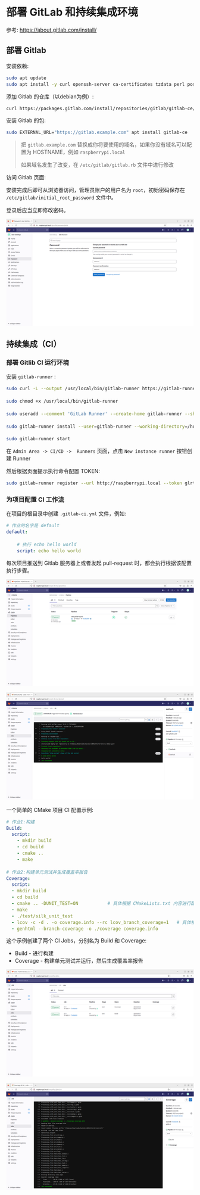 # 部署 GitLab 和持续集成环境

参考: https://about.gitlab.com/install/

## 部署 Gitlab

安装依赖:  

```bash
sudo apt update
sudo apt install -y curl openssh-server ca-certificates tzdata perl postfix
```

添加 Gitlab 的仓库（以debian为例）:  

```bash
curl https://packages.gitlab.com/install/repositories/gitlab/gitlab-ce/script.deb.sh | sudo bash
```

安装 Gitlab 的包:  

```bash
sudo EXTERNAL_URL="https://gitlab.example.com" apt install gitlab-ce
```

> 把 `gitlab.example.com` 替换成你将要使用的域名，如果你没有域名可以配置为 HOSTNAME，例如 `raspberrypi.local`
>
> 如果域名发生了改变，在 `/etc/gitlab/gitlab.rb` 文件中进行修改

访问 Gitlab 页面:  

安装完成后即可从浏览器访问，管理员账户的用户名为 `root`，初始密码保存在 `/etc/gitlab/initial_root_password` 文件中。

登录后应当立即修改密码。

![gitlab-password](https://raw.githubusercontent.com/hubenchang0515/resource/master/gitlab/gitlab-password.png)

## 持续集成（CI）

### 部署 Gitlib CI 运行环境

安装 `gitlab-runner` :  

```bash
sudo curl -L --output /usr/local/bin/gitlab-runner https://gitlab-runner-downloads.s3.amazonaws.com/latest/binaries/gitlab-runner-linux-arm64

sudo chmod +x /usr/local/bin/gitlab-runner

sudo useradd --comment 'GitLab Runner' --create-home gitlab-runner --shell /bin/bash

sudo gitlab-runner install --user=gitlab-runner --working-directory=/home/gitlab-runner

sudo gitlab-runner start
```

在 `Admin Area -> CI/CD ->  Runners` 页面，点击 `New instance runner` 按钮创建 Runner

然后根据页面提示执行命令配置 TOKEN:  

```bash
sudo gitlab-runner register --url http://raspberrypi.local --token glrt-n3W91JCVxCNRs6qJzVfM
```

### 为项目配置 CI 工作流

在项目的根目录中创建 `.gitlab-ci.yml` 文件，例如:  

```yml
# 作业的名字是 default
default:

    # 执行 echo hello world
    script: echo hello world
```

每次项目推送到 Gitlab 服务器上或者发起 pull-request 时，都会执行根据该配置执行步骤。

![gitlab-pipeline](https://raw.githubusercontent.com/hubenchang0515/resource/master/gitlab/gitlab-pipeline.png)

![gitlab-job](https://raw.githubusercontent.com/hubenchang0515/resource/master/gitlab/gitlab-ci-helloworld.png)

一个简单的 CMake 项目 CI 配置示例:

```yml
# 作业1:构建
Build:
  script:
    - mkdir build
    - cd build
    - cmake ..
    - make

# 作业2:构建单元测试并生成覆盖率报告
Coverage:
  script:
  - mkdir build
  - cd build
  - cmake .. -DUNIT_TEST=ON           # 具体根据 CMakeLists.txt 内容进行配置
  - make
  - ./test/silk_unit_test
  - lcov -c -d . -o coverage.info --rc lcov_branch_coverage=1   # 具体根据单元测试工具进行配置
  - genhtml --branch-coverage -o ./coverage coverage.info
```

这个示例创建了两个 CI Jobs，分别名为 Build 和 Coverage:  

* Build - 进行构建
* Coverage - 构建单元测试并运行，然后生成覆盖率报告

![gitlab-ci-jobs](https://raw.githubusercontent.com/hubenchang0515/resource/master/gitlab/gitlab-ci-jobs.png)

![gitlab-ci-coverage](https://raw.githubusercontent.com/hubenchang0515/resource/master/gitlab/gitlab-ci-coverage.png)

